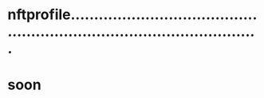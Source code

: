 # nftprofile..............................................................................................
# soon
